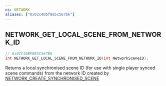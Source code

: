 ```yaml
---
ns: NETWORK
aliases: ["0x02c40bf885c567b6"]
---
```

## NETWORK_GET_LOCAL_SCENE_FROM_NETWORK_ID

```c
// 0x02C40BF885C567B6
int NETWORK_GET_LOCAL_SCENE_FROM_NETWORK_ID(int NetworkSceneID);
```

Returns a local synchronised scene ID (for use with single player synced scene commands) from the network ID created by [NETWORK_CREATE_SYNCHRONISED_SCENE](#_0x7CD6BC4C2BBDD526)

